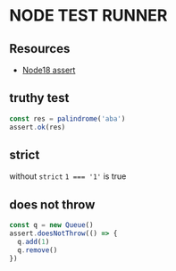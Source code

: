 # NODE TEST RUNNER

## Resources

- [Node18 assert](https://nodejs.org/api/assert.html#assertequalactual-expected-message)

## truthy test

```javascript
const res = palindrome('aba')
assert.ok(res)
```

## strict

without `strict` `1 === '1'` is true

## does not throw

```javascript
const q = new Queue()
assert.doesNotThrow(() => {
  q.add(1)
  q.remove()
})
```
